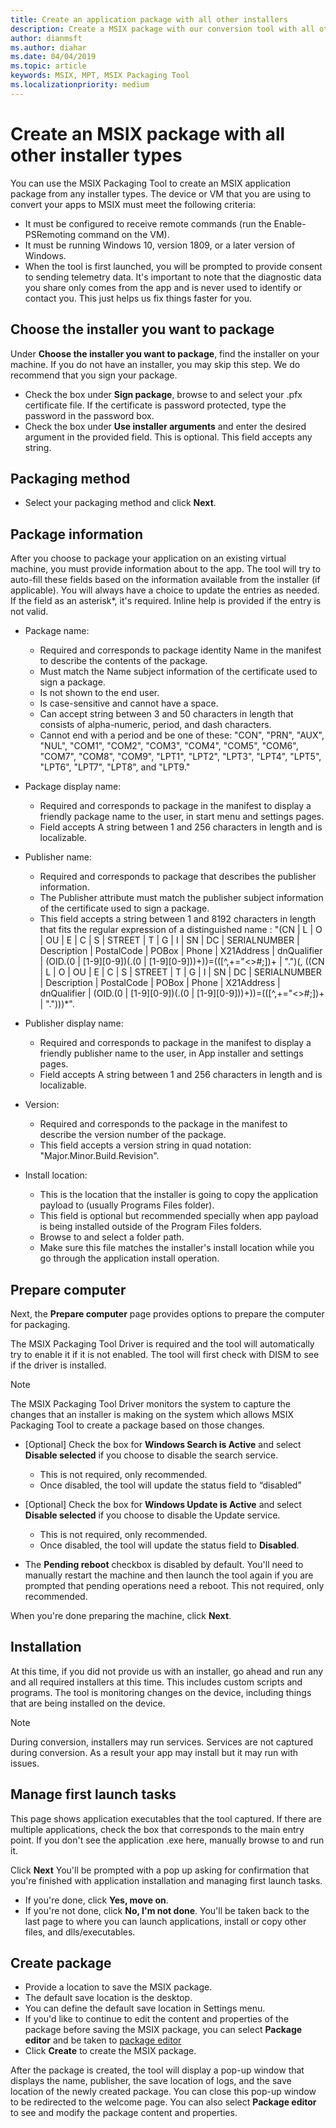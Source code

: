 ```yaml
---
title: Create an application package with all other installers
description: Create a MSIX package with our conversion tool with all other installers
author: dianmsft
ms.author: diahar
ms.date: 04/04/2019
ms.topic: article
keywords: MSIX, MPT, MSIX Packaging Tool
ms.localizationpriority: medium
---
```


# Create an MSIX package with all other installer types

You can use the MSIX Packaging Tool to create an MSIX application package from any installer types. The device or VM that you are using to convert your apps to MSIX must meet the following criteria:

- It must be configured to receive remote commands (run the Enable-PSRemoting command on the VM).
- It must be running Windows 10, version 1809, or a later version of Windows.
- When the tool is first launched, you will be prompted to provide consent to sending telemetry data. It's important to note that the diagnostic data you share only comes from the app and is never used to identify or contact you. This just helps us fix things faster for you.

## Choose the installer you want to package

Under **Choose the installer you want to package**, find the installer on your machine. If you do not have an installer, you may skip this step. We do recommend that you sign your package.

- Check the box under **Sign package**, browse to and select your .pfx certificate file. If the certificate is password protected, type the password in the password box.
- Check the box under **Use installer arguments** and enter the desired argument in the provided field. This is optional. This field accepts any string.

## Packaging method

- Select your packaging method and click **Next**.

## Package information

After you choose to package your application on an existing virtual machine, you must provide information about to the app. The tool will try to auto-fill these fields based on the information available from the installer (if applicable). You will always have a choice to update the entries as needed. If the field as an asterisk*, it's required. Inline help is provided if the entry is not valid.

- Package name:
  - Required and corresponds to package identity Name in the manifest to describe the contents of the package.
  - Must match the Name subject information of the certificate used to sign a package.
  - Is not shown to the end user.
  - Is case-sensitive and cannot have a space.
  - Can accept string between 3 and 50 characters in length that consists of alpha-numeric, period, and dash characters.
  - Cannot end with a period and be one of these: "CON", "PRN", "AUX", "NUL", "COM1", "COM2", "COM3", "COM4", "COM5", "COM6", "COM7", "COM8", "COM9", "LPT1", "LPT2", "LPT3", "LPT4", "LPT5", "LPT6", "LPT7", "LPT8", and "LPT9."

- Package display name:
  - Required and corresponds to package in the manifest to display a friendly package name to the user, in start menu and settings pages.
  - Field accepts A string between 1 and 256 characters in length and is localizable.

- Publisher name:
  - Required and corresponds to package that describes the publisher information.
  - The Publisher attribute must match the publisher subject information of the certificate used to sign a package.
  - This field accepts a string between 1 and 8192 characters in length that fits the regular expression of a distinguished name : "(CN | L | O | OU | E | C | S | STREET | T | G | I | SN | DC | SERIALNUMBER | Description | PostalCode | POBox | Phone | X21Address | dnQualifier | (OID.(0 | [1-9][0-9])(.(0 | [1-9][0-9]))+))=(([^,+="<>#;])+ | ".")(, ((CN | L | O | OU | E | C | S | STREET | T | G | I | SN | DC | SERIALNUMBER | Description | PostalCode | POBox | Phone | X21Address | dnQualifier | (OID.(0 | [1-9][0-9])(.(0 | [1-9][0-9]))+))=(([^,+="<>#;])+ | ".")))*".

- Publisher display name:

  - Required and corresponds to package in the manifest to display a friendly publisher name to the user, in App installer and settings pages.
  - Field accepts A string between 1 and 256 characters in length and is localizable.

- Version:

  - Required and corresponds to the package in the manifest to describe the version number of the package.
  - This field accepts a version string in quad notation: "Major.Minor.Build.Revision".

- Install location:

  - This is the location that the installer is going to copy the application payload to (usually Programs Files folder).
  - This field is optional but recommended specially when app payload is being installed outside of the Program Files folders.
  - Browse to and select a folder path.
  - Make sure this file matches the installer's install location while you go through the application install operation.

## Prepare computer

Next, the **Prepare computer** page provides options to prepare the computer for packaging.

The MSIX Packaging Tool Driver is required and the tool will automatically try to enable it if it is not enabled. The tool will first check with DISM to see if the driver is installed.

> [!NOTE]
> The MSIX Packaging Tool Driver monitors the system to capture the changes that an installer is making on the system which allows MSIX Packaging Tool to create a package based on those changes.

- [Optional] Check the box for **Windows Search is Active** and select **Disable selected** if you choose to disable the search service.

  - This is not required, only recommended.
  - Once disabled, the tool will update the status field to “disabled”

- [Optional] Check the box for **Windows Update is Active** and select **Disable selected** if you choose to disable the Update service.

  - This is not required, only recommended.
  - Once disabled, the tool will update the status field to **Disabled**.

- The **Pending reboot** checkbox is disabled by default. You'll need to manually restart the machine and then launch the tool again if you are prompted that pending operations need a reboot. This not required, only recommended.

When you're done preparing the machine, click **Next**.

## Installation

At this time, if you did not provide us with an installer, go ahead and run any and all required installers at this time. This includes custom scripts and programs. The tool is monitoring changes on the device, including things that are being installed on the device.

> [!NOTE]
> During conversion, installers may run services. Services are not captured during conversion. As a result your app may install but it may run with issues.

## Manage first launch tasks

This page shows application executables that the tool captured. If there are multiple applications, check the box that corresponds to the main entry point. If you don't see the application .exe here, manually browse to and run it.

Click **Next** You'll be prompted with a pop up asking for confirmation that you're finished with application installation and managing first launch tasks.

- If you're done, click **Yes, move on**.
- If you're not done, click **No, I'm not done**. You'll be taken back to the last page to where you can launch applications, install or copy other files, and dlls/executables.

## Create package

- Provide a location to save the MSIX package.
- The default save location is the desktop.
- You can define the default save location in Settings menu.
- If you'd like to continue to edit the content and properties of the package before saving the MSIX package, you can select **Package editor** and be taken to [package editor]("https://docs.microsoft.com/en-us/windows/msix/packaging-tool/package-editor")
- Click **Create** to create the MSIX package.

After the package is created, the tool will display a pop-up window that displays the name, publisher, the save location of logs, and the save location of the newly created package. You can close this pop-up window to be redirected to the welcome page. You can also select **Package editor** to see and modify the package content and properties.
